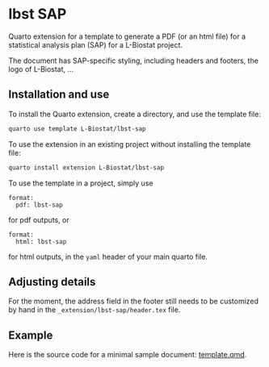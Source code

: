 # lbst SAP

Quarto extension for a template to generate a PDF (or an html file) for a 
statistical analysis plan (SAP) for a L-Biostat project.

The document has SAP-specific styling, including headers and footers, the logo
of L-Biostat, ...

## Installation and use

To install the Quarto extension, create a directory, and use the template file:

``` bash
quarto use template L-Biostat/lbst-sap
```

To use the extension in an existing project without installing the template 
file:

``` bash
quarto install extension L-Biostat/lbst-sap
```

To use the template in a project, simply use

```
format:
  pdf: lbst-sap
```

for pdf outputs, or 

```
format:
  html: lbst-sap
```

for html outputs, in the `yaml` header of your main quarto file.

## Adjusting details

For the moment, the address field in the footer still needs to be customized by
hand in the `_extension/lbst-sap/header.tex` file.


## Example

Here is the source code for a minimal sample document: 
[template.qmd](template.qmd).

